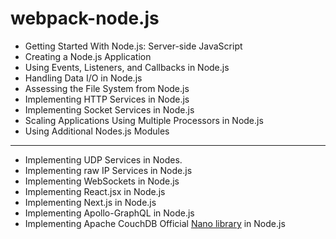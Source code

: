# webpack-node.js
- Getting Started With Node.js: Server-side JavaScript
- Creating a Node.js Application
- Using Events, Listeners, and Callbacks in Node.js
- Handling Data I/O in Node.js
- Assessing the File System from Node.js
- Implementing HTTP Services in Node.js
- Implementing Socket Services in Node.js
- Scaling Applications Using Multiple Processors in Node.js
- Using Additional Nodes.js Modules
---
- Implementing UDP Services in Nodes.
- Implementing raw IP Services in Node.js
- Implementing WebSockets in Node.js
- Implementing React.jsx in Node.js
- Implementing Next.js in Node.js
- Implementing Apollo-GraphQL in Node.js
- Implementing Apache CouchDB Official [Nano library](https://www.npmjs.com/package/nano)  in Node.js
